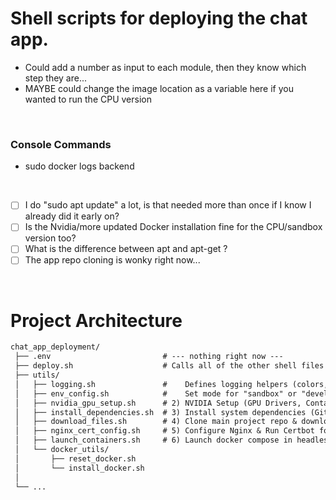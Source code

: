 # Shell scripts for deploying the chat app. 

* Could add a number as input to each module, then they know which step they are...
* MAYBE could change the image location as a variable here if you wanted to run the CPU version

<br>

### Console Commands
* sudo docker logs backend

<br>

- [ ] I do "sudo apt update" a lot, is that needed more than once if I know I already did it early on?
- [ ] Is the Nvidia/more updated Docker installation fine for the CPU/sandbox version too?
- [ ] What is the difference between apt and apt-get ?
- [ ] The app repo cloning is wonky right now...

<br>


# Project Architecture
```diff
chat_app_deployment/
 ├── .env                         # --- nothing right now ---
 ├── deploy.sh                    # Calls all of the other shell files inside utils
 ├── utils/
 │   ├── logging.sh               #    Defines logging helpers (colors, etc.)
 │   ├── env_config.sh            #    Set mode for "sandbox" or "development"
 │   ├── nvidia_gpu_setup.sh      # 2) NVIDIA Setup (GPU Drivers, Container Toolkit)
 │   ├── install_dependencies.sh  # 3) Install system dependencies (Git, Nginx, Certbot)
 │   ├── download_files.sh        # 4) Clone main project repo & download from GCS bucket
 │   ├── nginx_cert_config.sh     # 5) Configure Nginx & Run Certbot for HTTPS
 │   ├── launch_containers.sh     # 6) Launch docker compose in headless mode
 │   └── docker_utils/
 │       ├── reset_docker.sh
 │       └── install_docker.sh
 │
 └── ...
```